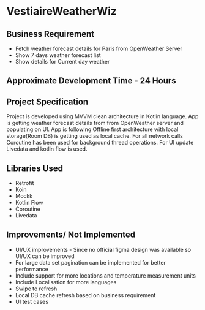 # VestiaireWeatherWiz

## Business Requirement

  * Fetch weather forecast details for Paris from OpenWeather Server
  * Show 7 days weather forecast list
  * Show details for Current day weather
  
 ## Approximate Development Time - 24 Hours
  
## Project Specification

  Project is developed using MVVM clean architecture in Kotlin language. App is getting weather forecast details from from OpenWeather server and populating on UI. 
  App is following Offline first architecture with local storage(Room DB) is getting used as local cache. For all network calls Coroutine has been used for background thread operations.
  For UI update Livedata and kotlin flow is used.
  
## Libraries Used
  
  * Retrofit
  * Koin
  * Mockk
  * Kotlin Flow
  * Coroutine
  * Livedata
  
## Improvements/ Not Implemented

  * UI/UX improvements - Since no official  figma design was available so UI/UX can be improved 
  * For large data set pagination can be implemented for better performance
  * Include support for more locations and temperature measurement units
  * Include Localisation for more languages 
  * Swipe to refresh
  * Local DB cache refresh based on business requirement
  * UI test cases


